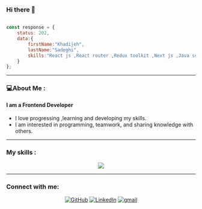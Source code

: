 ### Hi there 👋


```js

const response = {
    status: 202,
    data:{
        firstName:"Khadijeh",
        lastName:"Sadeghi",
        skills:"React js ,React router ,Redux toolkit ,Next js ,Java script ,Type script ,Html ,CSS, Sass ,Bootstrap ,Tailwind ,Restful API ,git"
    }
};

```
--------

### 💻About Me :
#### I am a Frontend Developer
* I love progressing ,learning and developing my skills.
* I am interested in programming, teamwork, and sharing knowledge with others.

--------------------------

### My skills :

<p align="center">
    <img src="https://skillicons.dev/icons?i=react,next,html,css,js,ts,sass,bootstrap,tailwind,git">
</p>

-----------

### Connect with me:
<p align="center">
    <a href="https://github.com/khadijehsadeghi"><img src="https://skillicons.dev/icons?i=github" alt="GitHub"></a>
    <a href="https://www.linkedin.com/in/khadijeh-sadeghi"><img src="https://skillicons.dev/icons?i=linkedin" alt="LinkedIn"></a>
    <a href="https://kh.sadeghi95@gmail.com/"><img src="https://skillicons.dev/icons?i=gmail" alt="gmail"></a>
</p>
